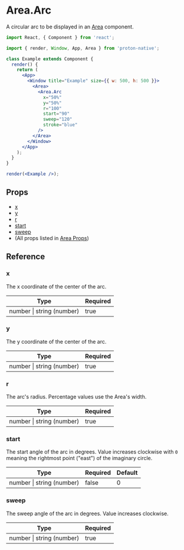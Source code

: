 # Area.Arc

A circular arc to be displayed in an [Area](component_APIs/area.md) component.

```jsx
import React, { Component } from 'react';

import { render, Window, App, Area } from 'proton-native';

class Example extends Component {
  render() {
    return (
      <App>
        <Window title="Example" size={{ w: 500, h: 500 }}>
          <Area>
            <Area.Arc
              x="50%"
              y="50%"
              r="100"
              start="90"
              sweep="120"
              stroke="blue"
            />
          </Area>
        </Window>
      </App>
    );
  }
}

render(<Example />);
```

## Props

- [x](#x)
- [y](#y)
- [r](#r)
- [start](#start)
- [sweep](#sweep)
- (All props listed in [Area Props](component_APIs/area_props.md))

## Reference

### x

The x coordinate of the center of the arc.

| **Type**                      | **Required** |
| ----------------------------- | ------------ |
| number &#x7c; string (number) | true         |

### y

The y coordinate of the center of the arc.

| **Type**                      | **Required** |
| ----------------------------- | ------------ |
| number &#x7c; string (number) | true         |

### r

The arc's radius. Percentage values use the Area's width.

| **Type**                      | **Required** |
| ----------------------------- | ------------ |
| number &#x7c; string (number) | true         |

### start

The start angle of the arc in degrees. Value increases clockwise with `0` meaning the rightmost point ("east") of the imaginary circle.

| **Type**                      | **Required** | **Default** |
| ----------------------------- | ------------ | ----------- |
| number &#x7c; string (number) | false        | 0           |

### sweep

The sweep angle of the arc in degrees. Value increases clockwise.

| **Type**                      | **Required** |
| ----------------------------- | ------------ |
| number &#x7c; string (number) | true         |
